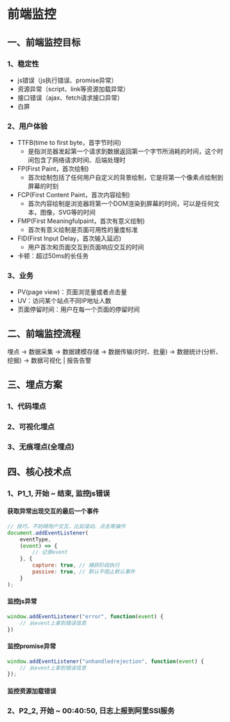 # 前端监控

## 一、前端监控目标

### 1、稳定性

* js错误（js执行错误、promise异常）
* 资源异常（script、link等资源加载异常）
* 接口错误（ajax、fetch请求接口异常）
* 白屏

### 2、用户体验

* TTFB(time to first byte，首字节时间)
  + 是指浏览器发起第一个请求到数据返回第一个字节所消耗的时间，这个时间包含了网络请求时间、后端处理时
* FP(First Paint，首次绘制)
  + 首次绘制包括了任何用户自定义的背景绘制，它是将第一个像素点绘制到屏幕的时刻
* FCP(First Content Paint，首次内容绘制)
  + 首次内容绘制是浏览器将第一个DOM渲染到屏幕的时间，可以是任何文本，图像，SVG等的时间
* FMP(First Meaningfulpaint，首次有意义绘制)
  + 首次有意义绘制是页面可用性的量度标准
* FID(First Input Delay，首次输入延迟)
  + 用户首次和页面交互到页面响应交互的时间
* 卡顿：超过50ms的长任务

### 3、业务

* PV(page view)：页面浏览量或者点击量
* UV：访问某个站点不同IP地址人数
* 页面停留时间：用户在每一个页面的停留时间

## 二、前端监控流程

埋点 -> 数据采集 -> 数据建模存储 -> 数据传输(时时、批量) -> 数据统计(分析、挖掘) -> 数据可视化 | 报告告警

## 三、埋点方案

### 1、代码埋点

### 2、可视化埋点

### 3、无痕埋点(全埋点)

## 四、核心技术点

### 1、P1_1, 开始 ~ 结束, 监控js错误

#### 获取异常出现交互的最后一个事件

```JavaScript
// 技巧，不妨碍用户交互，比如滚动、点击等操作
document.addEventListener(
    eventType,
    (event) => {
        // 记录event
    }, {
        capture: true, // 捕获阶段执行
        passive: true, // 默认不阻止默认事件
    }
);
```

#### 监控js异常

```JavaScript
window.addEventListener("error", function(event) {
    // 从event上拿到错误信息
})
```

#### 监控promise异常

```JavaScript
window.addEventListener("unhandledrejection", function(event) {
    // 从event上拿到错误信息
});
```

#### 监控资源加载错误

### 2、P2_2, 开始 ~ 00:40:50, 日志上报到阿里SSl服务
